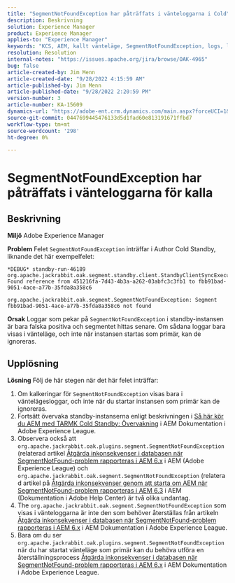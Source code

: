 ```yaml
---
title: "SegmentNotFoundException har påträffats i vänteloggarna i Cold"
description: Beskrivning
solution: Experience Manager
product: Experience Manager
applies-to: "Experience Manager"
keywords: "KCS, AEM, kallt vänteläge, SegmentNotFoundException, logs, log, Adobe Experience Manager"
resolution: Resolution
internal-notes: "https://issues.apache.org/jira/browse/OAK-4965"
bug: false
article-created-by: Jim Menn
article-created-date: "9/28/2022 4:15:59 AM"
article-published-by: Jim Menn
article-published-date: "9/28/2022 2:20:59 PM"
version-number: 3
article-number: KA-15609
dynamics-url: "https://adobe-ent.crm.dynamics.com/main.aspx?forceUCI=1&pagetype=entityrecord&etn=knowledgearticle&id=5941513c-e43e-ed11-9db1-0022480866ad"
source-git-commit: 0447699445476133d5d1fad60e813191671ffbd7
workflow-type: tm+mt
source-wordcount: '298'
ht-degree: 0%

---
```


# SegmentNotFoundException har påträffats i vänteloggarna för kalla

## Beskrivning


<b>Miljö</b>
Adobe Experience Manager

<b>Problem</b>
Felet `SegmentNotFoundException` inträffar i Author Cold Standby, liknande det här exempelfelet:


```
*DEBUG* standby-run-46189 org.apache.jackrabbit.oak.segment.standby.client.StandbyClientSyncExecution Found reference from 451216fa-7d43-4b3a-a262-03abfc3c3fb1 to fbb91bad-9051-4ace-a77b-35fda8a358c6

org.apache.jackrabbit.oak.segment.SegmentNotFoundException: Segment fbb91bad-9051-4ace-a77b-35fda8a358c6 not found
```


<b>Orsak</b>
Loggar som pekar på `SegmentNotFoundException` i standby-instansen är bara falska positiva och segmentet hittas senare.
Om sådana loggar bara visas i vänteläge, och inte när instansen startas som primär, kan de ignoreras.




## Upplösning


<b>Lösning</b>
Följ de här stegen när det här felet inträffar:

1. Om kalkeringar för `SegmentNotFoundException` visas bara i väntelägesloggar, och inte när du startar instansen som primär kan de ignoreras.
2. Fortsätt övervaka standby-instanserna enligt beskrivningen i [Så här kör du AEM med TARMK Cold Standby: Övervakning](https://docs.adobe.com/content/help/en/experience-manager-65/deploying/deploying/tarmk-cold-standby.html#monitoring) i AEM Dokumentation i Adobe Experience League.
3. Observera också att `org.apache.jackrabbit.oak.plugins.segment.SegmentNotFoundException` (relaterad artikel [Åtgärda inkonsekvenser i databasen när SegmentNotFound-problem rapporteras i AEM 6.x](https://helpx.adobe.com/experience-manager/kb/fix-inconsistencies-in-the-repository-when-segmentnotfound-issue.html) i AEM (Adobe Experience League) och `org.apache.jackrabbit.oak.segment.SegmentNotFoundException` (relaterad artikel på [Åtgärda inkonsekvenser genom att starta om AEM när SegmentNotFound-problem rapporteras i AEM 6.3](https://helpx.adobe.com/au/experience-manager/kb/fix-inconsistencies-by-restarting-AEM-when-segmentNotFound-issue-is-reported-in-AEM.html) i AEM (Dokumentation i Adobe Help Center) är två olika undantag.
4. The `org.apache.jackrabbit.oak.segment.SegmentNotFoundException` som visas i vänteloggarna är inte den som behöver återställas från artikeln [Åtgärda inkonsekvenser i databasen när SegmentNotFound-problem rapporteras i AEM 6.x](https://helpx.adobe.com/experience-manager/kb/fix-inconsistencies-in-the-repository-when-segmentnotfound-issue.html) i AEM Dokumentation i Adobe Experience League.
5. Bara om du ser `org.apache.jackrabbit.oak.plugins.segment.SegmentNotFoundException` när du har startat vänteläge som primär kan du behöva utföra en återställningsprocess [Åtgärda inkonsekvenser i databasen när SegmentNotFound-problem rapporteras i AEM 6.x](https://helpx.adobe.com/experience-manager/kb/fix-inconsistencies-in-the-repository-when-segmentnotfound-issue.html) i AEM Dokumentation i Adobe Experience League.

